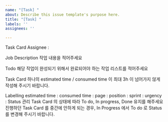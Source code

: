 ```yaml
---
name: "[Task] "
about: Describe this issue template's purpose here.
title: "[Task] "
labels: ''
assignees: ''

---
```


Task Card
Assignee : 

Job Description
작업 내용을 적어주세요


Todo
해당 작업이 완성되기 위해서 완료되어야 하는 작업 리스트를 적어주세요


Task Card 하나의 estimated time / consumed time 이 최대 3h 이 넘어가지 않게 작성해 주시기 바랍니다.

Labelling
estimated time : 
consumed time : 
page : 
position : 
sprint : 
urgency : 
Status 관리
Task Card 의 상태에 따라 To do, In progress, Done 유지를 해주세요
진행하던 Task Card 를 중간에 안하게 되는 경우, In Progress 에서 To do 로 Status 를 변경해 주시기 바랍니다.
